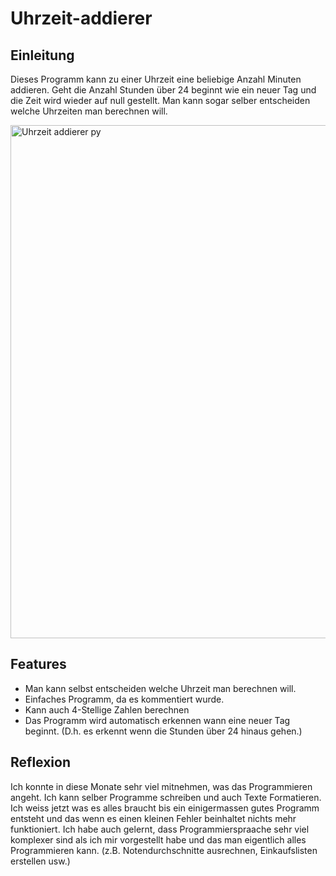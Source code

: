 # Uhrzeit-addierer

## Einleitung
Dieses Programm kann zu einer Uhrzeit eine beliebige Anzahl Minuten addieren. Geht die Anzahl Stunden über 24 beginnt wie ein neuer Tag und die Zeit wird wieder auf null gestellt. Man kann sogar selber entscheiden welche Uhrzeiten man berechnen will.

<img width="821" alt="Uhrzeit addierer py" src="https://user-images.githubusercontent.com/97455583/148786832-ce25861c-c323-4d22-8ab6-307bdf7c4bd0.png">

## Features
* Man kann selbst entscheiden welche Uhrzeit man berechnen will.
* Einfaches Programm, da es kommentiert wurde.
* Kann auch 4-Stellige Zahlen berechnen
* Das Programm wird automatisch erkennen wann eine neuer Tag beginnt. (D.h. es erkennt wenn die Stunden über 24 hinaus gehen.)

## Reflexion
Ich konnte in diese Monate sehr viel mitnehmen, was das Programmieren angeht. Ich kann selber Programme schreiben und auch Texte Formatieren. Ich weiss jetzt was es alles braucht bis ein einigermassen gutes Programm entsteht und das wenn es einen kleinen Fehler beinhaltet nichts mehr funktioniert. Ich habe auch gelernt, dass Programmierspraache sehr viel komplexer sind als ich mir vorgestellt habe und das man eigentlich alles Programmieren kann. (z.B. Notendurchschnitte ausrechnen, Einkaufslisten erstellen usw.)

